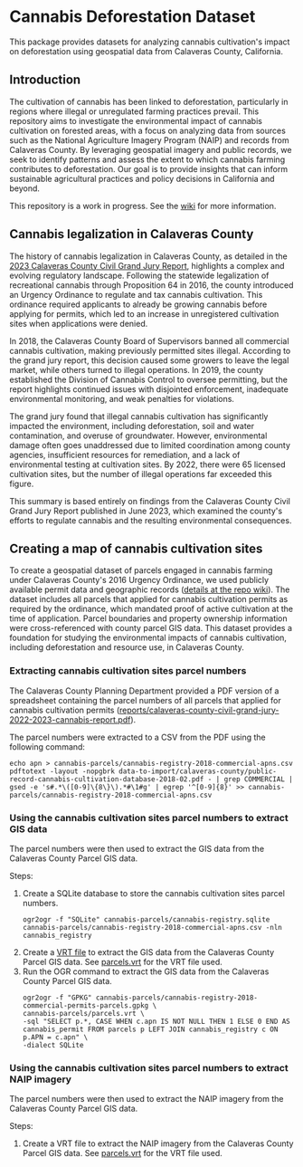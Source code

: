 # Cannabis Deforestation Dataset

This package provides datasets for analyzing cannabis cultivation's impact on deforestation using geospatial data from Calaveras County, California.

## Introduction

The cultivation of cannabis has been linked to deforestation, particularly in regions where illegal or unregulated farming practices prevail. This repository aims to investigate the environmental impact of cannabis cultivation on forested areas, with a focus on analyzing data from sources such as the National Agriculture Imagery Program (NAIP) and records from Calaveras County. By leveraging geospatial imagery and public records, we seek to identify patterns and assess the extent to which cannabis farming contributes to deforestation. Our goal is to provide insights that can inform sustainable agricultural practices and policy decisions in California and beyond.

This repository is a work in progress. See the [wiki](https://github.com/wxmiked/cannabis-deforestation/wiki) for more information.

## Cannabis legalization in Calaveras County

The history of cannabis legalization in Calaveras County, as detailed in the [2023 Calaveras County Civil Grand Jury Report](reports/calaveras-county-civil-grand-jury-2022-2023-cannabis-report.pdf), highlights a complex and evolving regulatory landscape. Following the statewide legalization of recreational cannabis through Proposition 64 in 2016, the county introduced an Urgency Ordinance to regulate and tax cannabis cultivation. This ordinance required applicants to already be growing cannabis before applying for permits, which led to an increase in unregistered cultivation sites when applications were denied.

In 2018, the Calaveras County Board of Supervisors banned all commercial cannabis cultivation, making previously permitted sites illegal. According to the grand jury report, this decision caused some growers to leave the legal market, while others turned to illegal operations. In 2019, the county established the Division of Cannabis Control to oversee permitting, but the report highlights continued issues with disjointed enforcement, inadequate environmental monitoring, and weak penalties for violations.

The grand jury found that illegal cannabis cultivation has significantly impacted the environment, including deforestation, soil and water contamination, and overuse of groundwater. However, environmental damage often goes unaddressed due to limited coordination among county agencies, insufficient resources for remediation, and a lack of environmental testing at cultivation sites. By 2022, there were 65 licensed cultivation sites, but the number of illegal operations far exceeded this figure.

This summary is based entirely on findings from the Calaveras County Civil Grand Jury Report published in June 2023, which examined the county's efforts to regulate cannabis and the resulting environmental consequences.

## Creating a map of cannabis cultivation sites

To create a geospatial dataset of parcels engaged in cannabis farming under Calaveras County's 2016 Urgency Ordinance, we used publicly available permit data and geographic records ([details at the repo wiki](https://github.com/wxmiked/cannabis-deforestation/wiki)). The dataset includes all parcels that applied for cannabis cultivation permits as required by the ordinance, which mandated proof of active cultivation at the time of application. Parcel boundaries and property ownership information were cross-referenced with county parcel GIS data. This dataset provides a foundation for studying the environmental impacts of cannabis cultivation, including deforestation and resource use, in Calaveras County.

### Extracting cannabis cultivation sites parcel numbers

The Calaveras County Planning Department provided a PDF version of a spreadsheet containing the parcel numbers of all parcels that applied for cannabis cultivation permits ([reports/calaveras-county-civil-grand-jury-2022-2023-cannabis-report.pdf](reports/calaveras-county-civil-grand-jury-2022-2023-cannabis-report.pdf)).

The parcel numbers were extracted to a CSV from the PDF using the following command:
```
echo apn > cannabis-parcels/cannabis-registry-2018-commercial-apns.csv
pdftotext -layout -nopgbrk data-to-import/calaveras-county/public-record-cannabis-cultivation-database-2018-02.pdf - | grep COMMERCIAL | gsed -e 's#.*\([0-9]\{8\}\).*#\1#g' | egrep '^[0-9]{8}' >> cannabis-parcels/cannabis-registry-2018-commercial-apns.csv
```

### Using the cannabis cultivation sites parcel numbers to extract GIS data

The parcel numbers were then used to extract the GIS data from the Calaveras County Parcel GIS data.

Steps:
1. Create a SQLite database to store the cannabis cultivation sites parcel numbers.
    ```
    ogr2ogr -f "SQLite" cannabis-parcels/cannabis-registry.sqlite cannabis-parcels/cannabis-registry-2018-commercial-apns.csv -nln cannabis_registry
    ```
2. Create a [VRT file](https://gdal.org/drivers/vector/vrt.html
) to extract the GIS data from the Calaveras County Parcel GIS data. See [parcels.vrt](./cannabis-parcels/parcels.vrt) for the VRT file used.
3. Run the OGR command to extract the GIS data from the Calaveras County Parcel GIS data.
    ```
    ogr2ogr -f "GPKG" cannabis-parcels/cannabis-registry-2018-commercial-permits-parcels.gpkg \
    cannabis-parcels/parcels.vrt \
    -sql "SELECT p.*, CASE WHEN c.apn IS NOT NULL THEN 1 ELSE 0 END AS cannabis_permit FROM parcels p LEFT JOIN cannabis_registry c ON p.APN = c.apn" \
    -dialect SQLite
    ```

### Using the cannabis cultivation sites parcel numbers to extract NAIP imagery

The parcel numbers were then used to extract the NAIP imagery from the Calaveras County Parcel GIS data.

Steps:
1. Create a VRT file to extract the NAIP imagery from the Calaveras County Parcel GIS data. See [parcels.vrt](./cannabis-parcels/parcels.vrt) for the VRT file used.
